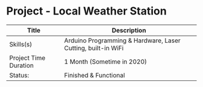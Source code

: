 # Project - Local Weather Station

| Title | Description |
| ----------- | ------------------------------------ |
| Skills(s) | Arduino Programming & Hardware, Laser Cutting, built-in WiFi|
| Project Time Duration | 1 Month (Sometime in 2020) |
| Status: | Finished & Functional |